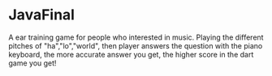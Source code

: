 # JavaFinal
A ear training game for people who interested in music.
Playing the different pitches of "ha","lo","world", 
then player answers the question with the piano keyboard,
the more accurate answer you get, the higher score in the dart game you get!
